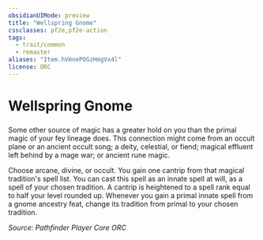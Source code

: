 ```yaml
---
obsidianUIMode: preview
title: "Wellspring Gnome"
cssclasses: pf2e,pf2e-action
tags:
  - trait/common
  - remaster
aliases: "Item.hVmnePOGzHmgVx4l"
license: ORC
---
```

# Wellspring Gnome

### 






Some other source of magic has a greater hold on you than the primal magic of your fey lineage does. This connection might come from an occult plane or an ancient occult song; a deity, celestial, or fiend; magical effluent left behind by a mage war; or ancient rune magic.

Choose arcane, divine, or occult. You gain one cantrip from that magical tradition's spell list. You can cast this spell as an innate spell at will, as a spell of your chosen tradition. A cantrip is heightened to a spell rank equal to half your level rounded up. Whenever you gain a primal innate spell from a gnome ancestry feat, change its tradition from primal to your chosen tradition.

*Source: Pathfinder Player Core*
*ORC*
